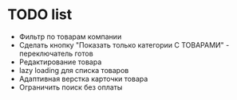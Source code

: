 # TODO list

- Фильтр по товарам компании
- Сделать кнопку "Показать только категории С ТОВАРАМИ" - переключатель готов
- Редактирование товара
- lazy loading для списка товаров
- Адаптивная верстка карточки товара
- Ограничить поиск без оплаты